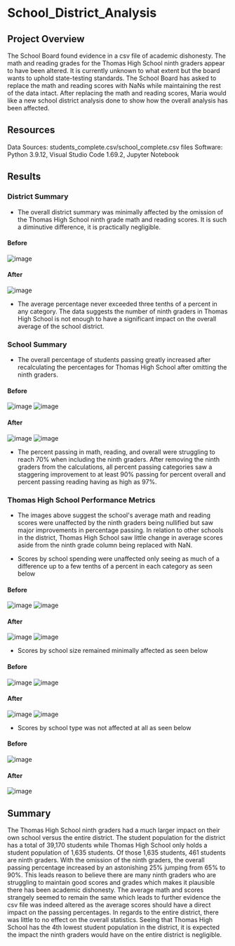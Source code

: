 # School_District_Analysis

## Project Overview
The School Board found evidence in a csv file of academic dishonesty. The math and reading grades for the Thomas High School ninth graders appear to have been altered. It is currently unknown to what extent but the board wants to uphold state-testing standards. The School Board has asked to replace the math and reading scores with NaNs while maintaining the rest of the data intact. After replacing the math and reading scores, Maria would like a new school district analysis done to show how the overall analysis has been affected.

## Resources
Data Sources: students_complete.csv/school_complete.csv files
Software: Python 3.9.12, Visual Studio Code 1.69.2, Jupyter Notebook

## Results

### District Summary
- The overall district summary was minimally affected by the omission of the Thomas High School ninth grade math and reading scores. It is such a diminutive difference, it is practically negligible.
#### Before
![image](https://user-images.githubusercontent.com/86776606/180700619-91d15811-1875-4bfe-9986-4d59bb4d9857.png)
#### After
![image](https://user-images.githubusercontent.com/86776606/180700665-cad5a3db-6a3f-49f8-b451-b3226e7b5504.png)

- The average percentage never exceeded three tenths of a percent in any category. The data suggests the number of ninth graders in Thomas High School is not enough to have a significant impact on the overall average of the school district.

### School Summary
- The overall percentage of students passing greatly increased after recalculating the percentages for Thomas High School after omitting the ninth graders.
#### Before
![image](https://user-images.githubusercontent.com/86776606/180703042-49813a80-e2e7-4974-b026-7d56abdcc5e9.png)
![image](https://user-images.githubusercontent.com/86776606/180701778-2e6ef2ae-60be-4ef3-b2a8-3a7fa960703e.png)
#### After
![image](https://user-images.githubusercontent.com/86776606/180703070-e0e67751-81d9-439b-8503-a264b0dfbd8e.png)
![image](https://user-images.githubusercontent.com/86776606/180701845-fa6e9f39-33cd-471b-8063-4c40a4df600b.png)

- The percent passing in math, reading, and overall were struggling to reach 70% when including the ninth graders. After removing the ninth graders from the calculations, all percent passing categories saw a staggering improvement to at least 90% passing for percent overall and percent passing reading having as high as 97%.

### Thomas High School Performance Metrics
- The images above suggest the school's average math and reading scores were unaffected by the ninth graders being nullified but saw major improvements in percentage passing. In relation to other schools in the district, Thomas High School saw little change in average scores aside from the ninth grade column being replaced with NaN.


- Scores by school spending were unaffected only seeing as much of a difference up to a few tenths of a percent in each category as seen below
#### Before
![image](https://user-images.githubusercontent.com/86776606/180885362-6ff0c48f-208e-49c4-809e-44227f55b732.png)
![image](https://user-images.githubusercontent.com/86776606/180885177-5e22b592-9f8a-4148-8033-6a26a0671ab3.png)
#### After
![image](https://user-images.githubusercontent.com/86776606/180885484-f00106fa-d808-40d3-881a-8c782b17f2b9.png)
![image](https://user-images.githubusercontent.com/86776606/180885537-2a2fff45-4752-47bd-9832-65ff7214478d.png)


- Scores by school size remained minimally affected as seen below
#### Before
![image](https://user-images.githubusercontent.com/86776606/180886142-bfb62aa6-a239-4ca6-b617-a3cc9fc1b2ee.png)
![image](https://user-images.githubusercontent.com/86776606/180886178-ea56ffe5-d839-427b-b1df-680b25860c65.png)
#### After
![image](https://user-images.githubusercontent.com/86776606/180886342-fcef1bdc-3f20-49f6-916e-a9d5fdd8ed0a.png)
![image](https://user-images.githubusercontent.com/86776606/180886370-f2d114ba-f32f-4b46-b1d3-21d4783d2854.png)


- Scores by school type was not affected at all as seen below
#### Before
![image](https://user-images.githubusercontent.com/86776606/180886811-958add2a-6bf1-4a8b-acfe-471623f20e73.png)
#### After
![image](https://user-images.githubusercontent.com/86776606/180886854-60a8c097-eec2-485d-91ef-62ac9702695e.png)

## Summary
The Thomas High School ninth graders had a much larger impact on their own school versus the entire district. The student population for the district has a total of 39,170 students while Thomas High School only holds a student population of 1,635 students. Of those 1,635 students, 461 students are ninth graders. With the omission of the ninth graders, the overall passing percentage increased by an astonishing 25% jumping from 65% to 90%. This leads reason to believe there are many ninth graders who are struggling to maintain good scores and grades which makes it plausible there has been academic dishonesty. The average math and scores strangely seemed to remain the same which leads to further evidence the csv file was indeed altered as the average scores should have a direct impact on the passing percentages. In regards to the entire district, there was little to no effect on the overall statistics. Seeing that Thomas High School has the 4th lowest student population in the district, it is expected the impact the ninth graders would have on the entire district is negligible.
